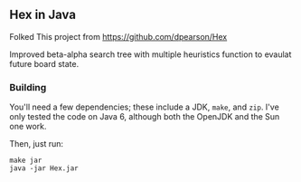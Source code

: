 ## Hex in Java ##

Folked This project from https://github.com/dpearson/Hex 

Improved beta-alpha search tree with multiple heuristics function to evaulat future board state.

### Building ###

You'll need a few dependencies; these include a JDK, `make`, and `zip`. I've only tested the code on Java 6, although both the OpenJDK and the Sun one work.

Then, just run:

    make jar
    java -jar Hex.jar

